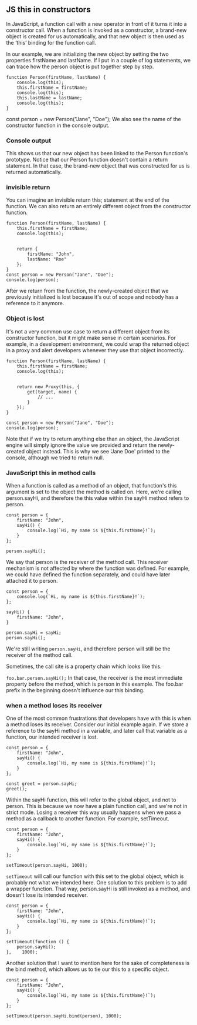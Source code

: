 ## JS this in constructors
In JavaScript, a function call with a new operator in front of it turns it into a constructor call. When a function is invoked as a constructor, a brand-new object is created for us automatically, and that new object is then used as the ‘this’ binding for the function call.

In our example, we are initializing the new object by setting the two properties firstName and lastName. If I put in a couple of log statements, we can trace how the person object is put together step by step.

```JS
function Person(firstName, lastName) {
    console.log(this);
    this.firstName = firstName;
    console.log(this);
    this.lastName = lastName;
    console.log(this);
}
```

const person = new Person("Jane", "Doe");
We also see the name of the constructor function in the console output.

### Console output


This shows us that our new object has been linked to the Person function's prototype. Notice that our Person function doesn't contain a return statement. In that case, the brand-new object that was constructed for us is returned automatically.


### invisible return


You can imagine an invisible return this; statement at the end of the function. We can also return an entirely different object from the constructor function.

```JS
function Person(firstName, lastName) {
    this.firstName = firstName;
    console.log(this);


    return {
        firstName: "John",
        lastName: "Roe"
    };
}
const person = new Person("Jane", "Doe");
console.log(person);
```


After we return from the function, the newly-created object that we previously initialized is lost because it's out of scope and nobody has a reference to it anymore.

### Object is lost


It's not a very common use case to return a different object from its constructor function, but it might make sense in certain scenarios. For example, in a development environment, we could wrap the returned object in a proxy and alert developers whenever they use that object incorrectly.

```JS
function Person(firstName, lastName) {
    this.firstName = firstName;
    console.log(this);


    return new Proxy(this, {
        get(target, name) {
            // ...
        }
    });
}

const person = new Person("Jane", "Doe");
console.log(person);
```
Note that if we try to return anything else than an object, the JavaScript engine will simply ignore the value we provided and return the newly-created object instead. This is why we see 'Jane Doe' printed to the console, although we tried to return null.

### JavaScript this in method calls
When a function is called as a method of an object, that function's this argument is set to the object the method is called on. Here, we're calling person.sayHi, and therefore the this value within the sayHi method refers to person.
```JS
const person = {
    firstName: "John",
    sayHi() {
        console.log(`Hi, my name is ${this.firstName}!`);
    }
};

person.sayHi();
```
We say that person is the receiver of the method call. This receiver mechanism is not affected by where the function was defined. For example, we could have defined the function separately, and could have later attached it to person.
```
const person = {
    console.log(`Hi, my name is ${this.firstName}!`);
};

sayHi() {
    firstName: "John",
}
    
person.sayHi = sayHi;
person.sayHi();
```
We're still writing `person.sayHi`, and therefore person will still be the receiver of the method call.

Sometimes, the call site is a property chain which looks like this.

`foo.bar.person.sayHi();`
In that case, the receiver is the most immediate property before the method, which is person in this example. The foo.bar prefix in the beginning doesn't influence our this binding.

### when a method loses its receiver
One of the most common frustrations that developers have with this is when a method loses its receiver. Consider our initial example again. If we store a reference to the sayHi method in a variable, and later call that variable as a function, our intended receiver is lost.
```JS
const person = {
    firstName: "John",
    sayHi() {
        console.log(`Hi, my name is ${this.firstName}!`);
    }
};

const greet = person.sayHi;
greet();
```
Within the sayHi function, this will refer to the global object, and not to person.
This is because we now have a plain function call, and we're not in strict mode. Losing a receiver this way usually happens when we pass a method as a callback to another function. For example, setTimeout.
```JS
const person = {
    firstName: "John",
    sayHi() {
        console.log(`Hi, my name is ${this.firstName}!`);
    }
};

setTimeout(person.sayHi, 1000);
```
`setTimeout` will call our function with this set to the global object, which is probably not what we intended here. One solution to this problem is to add a wrapper function. That way, person.sayHi is still invoked as a method, and doesn't lose its intended receiver.
```
const person = {
    firstName: "John",
    sayHi() {
        console.log(`Hi, my name is ${this.firstName}!`);
    }
};

setTimeout(function () {
    person.sayHi(); 
},    1000);
```
Another solution that I want to mention here for the sake of completeness is the bind method, which allows us to tie our this to a specific object.
```JS
const person = {
    firstName: "John",
    sayHi() {
        console.log(`Hi, my name is ${this.firstName}!`);
    }
};

setTimeout(person.sayHi.bind(person), 1000);
```
